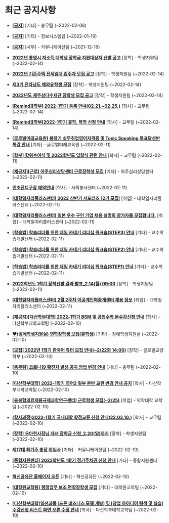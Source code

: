 # 최근 공지사항

* **[[공지]](http://ajou.ac.kr/kr/ajou/notice.do?mode=view&amp;articleNo=180493&amp;article.offset=0&amp;articleLimit=30)**
 [기타] - 총무팀 (~2022-02-08)

* **[[공지]](http://ajou.ac.kr/kr/ajou/notice.do?mode=view&amp;articleNo=179802&amp;article.offset=0&amp;articleLimit=30)**
 [기타] - 정보시스템팀 (~2022-01-19)

* **[[공지]](http://ajou.ac.kr/kr/ajou/notice.do?mode=view&amp;articleNo=147976&amp;article.offset=0&amp;articleLimit=30)**
 [사무] - 커뮤니케이션팀 (~2021-12-16)

* **[2022년 통영시 저소득 대학생 장학금 지원대상자 선발 공고](http://ajou.ac.kr/kr/ajou/notice.do?mode=view&amp;articleNo=180703&amp;article.offset=0&amp;articleLimit=30)**
 [장학] - 학생지원팀 (~2022-02-14)

* **[2022년 기존주택 전세임대 입주자 모집 공고](http://ajou.ac.kr/kr/ajou/notice.do?mode=view&amp;articleNo=180701&amp;article.offset=0&amp;articleLimit=30)**
 [장학] - 학생지원팀 (~2022-02-14)

* **[제3기 전라남도 해외유학생 모집](http://ajou.ac.kr/kr/ajou/notice.do?mode=view&amp;articleNo=180700&amp;article.offset=0&amp;articleLimit=30)**
 [장학] - 학생지원팀 (~2022-02-14)

* **[2022년도 제주삼다수재단 장학생 모집 공고](http://ajou.ac.kr/kr/ajou/notice.do?mode=view&amp;articleNo=180699&amp;article.offset=0&amp;articleLimit=30)**
 [장학] - 학생지원팀 (~2022-02-14)

* **[[Remind][학부] 2022-1학기 등록 안내(02.21.~02.25.)](http://ajou.ac.kr/kr/ajou/notice.do?mode=view&amp;articleNo=180696&amp;article.offset=0&amp;articleLimit=30)**
 [학사] - 교무팀 (~2022-02-14)

* **[[Remind][학부]2022-1학기 휴학, 복학 신청 안내](http://ajou.ac.kr/kr/ajou/notice.do?mode=view&amp;articleNo=180695&amp;article.offset=0&amp;articleLimit=30)**
 [학사] - 교무팀 (~2022-02-14)

* **[[글로벌미래교육원] 봄학기 실무취업영어자격증 및 Toeic Speaking 목표달성반 특강 안내](http://ajou.ac.kr/kr/ajou/notice.do?mode=view&amp;articleNo=180686&amp;article.offset=0&amp;articleLimit=30)**
 [기타] - 글로벌미래교육원 (~2022-02-11)

* **[[학부] 학위수여식 및 2022학년도 입학식 관련 안내](http://ajou.ac.kr/kr/ajou/notice.do?mode=view&amp;articleNo=180683&amp;article.offset=0&amp;articleLimit=30)**
 [학사] - 교무팀 (~2022-02-11)

* **[[재공지][근로] 아주심리상담센터 근로장학생 모집](http://ajou.ac.kr/kr/ajou/notice.do?mode=view&amp;articleNo=180680&amp;article.offset=0&amp;articleLimit=30)**
 [기타] - 아주심리상담센터 (~2022-02-11)

* **[인조잔디구장 예약안내](http://ajou.ac.kr/kr/ajou/notice.do?mode=view&amp;articleNo=180676&amp;article.offset=0&amp;articleLimit=30)**
 [학사] - 사회봉사센터 (~2022-02-11)

* **[[대학일자리플러스센터] 2022 상반기 서포터즈 12기 모집!](http://ajou.ac.kr/kr/ajou/notice.do?mode=view&amp;articleNo=180671&amp;article.offset=0&amp;articleLimit=30)**
 [취업] - 대학일자리플러스센터 (~2022-02-11)

* **[[대학일자리플러스센터] 일본 우수 구인 기업 채용 설명회 참가자를 모집합니다.](http://ajou.ac.kr/kr/ajou/notice.do?mode=view&amp;articleNo=180665&amp;article.offset=0&amp;articleLimit=30)**
 [취업] - 대학일자리플러스센터 (~2022-02-11)

* **[[학습법] 학습리더를 위한 데일 카네기 리더십 워크숍(STEP3) 안내](http://ajou.ac.kr/kr/ajou/notice.do?mode=view&amp;articleNo=180659&amp;article.offset=0&amp;articleLimit=30)**
 [기타] - 교수학습개발센터 (~2022-02-11)

* **[[학습법] 학습리더를 위한 데일 카네기 리더십 워크숍(STEP2) 안내](http://ajou.ac.kr/kr/ajou/notice.do?mode=view&amp;articleNo=180658&amp;article.offset=0&amp;articleLimit=30)**
 [기타] - 교수학습개발센터 (~2022-02-11)

* **[[학습법] 학습리더를 위한 데일 카네기 리더십 워크숍(STEP1) 안내](http://ajou.ac.kr/kr/ajou/notice.do?mode=view&amp;articleNo=180656&amp;article.offset=0&amp;articleLimit=30)**
 [기타] - 교수학습개발센터 (~2022-02-11)

* **[2022학년도 1학기 장학선발 결과 발표_2.14(월) 09:00](http://ajou.ac.kr/kr/ajou/notice.do?mode=view&amp;articleNo=180641&amp;article.offset=0&amp;articleLimit=30)**
 [장학] - 학생지원팀 (~2022-02-11)

* **[[대학일자리플러스센터] 2월 2주차 이공계인력중개센터 채용 정보](http://ajou.ac.kr/kr/ajou/notice.do?mode=view&amp;articleNo=180640&amp;article.offset=0&amp;articleLimit=30)**
 [취업] - 대학일자리플러스센터 (~2022-02-11)

* **[(재공지)[다산학부대학] 2022-1학기 BSM 및 공업수학 본수강신청 안내](http://ajou.ac.kr/kr/ajou/notice.do?mode=view&amp;articleNo=180624&amp;article.offset=0&amp;articleLimit=30)**
 [학사] - 다산학부대학교학팀 (~2022-02-10)

* **[♥(장애학생지원실) 면학장학생 모집(휴학생)](http://ajou.ac.kr/kr/ajou/notice.do?mode=view&amp;articleNo=180623&amp;article.offset=0&amp;articleLimit=30)**
 [기타] - 장애학생지원실 (~2022-02-10)

* **[[모집] 2022년 1학기 한국어 튜터 모집 안내(~2/22화 14:00)](http://ajou.ac.kr/kr/ajou/notice.do?mode=view&amp;articleNo=180622&amp;article.offset=0&amp;articleLimit=30)**
 [장학] - 글로벌교양학부 (~2022-02-10)

* **[[총무팀] 코로나19 확진자 발생 공지 방법 변경 안내](http://ajou.ac.kr/kr/ajou/notice.do?mode=view&amp;articleNo=180621&amp;article.offset=0&amp;articleLimit=30)**
 [기타] - 총무팀 (~2022-02-10)

* **[[다산학부대학] 2022-1학기 영어2 일부 분반 교원 변경 안내 공지](http://ajou.ac.kr/kr/ajou/notice.do?mode=view&amp;articleNo=180619&amp;article.offset=0&amp;articleLimit=30)**
 [학사] - 다산학부대학교학팀 (~2022-02-10)

* **[[융복합의료제품규제과학연구센터] 근로학생 모집(~2/25)](http://ajou.ac.kr/kr/ajou/notice.do?mode=view&amp;articleNo=180614&amp;article.offset=0&amp;articleLimit=30)**
 [취업] - 약학대학 교학팀 (~2022-02-10)

* **[(학사과정)2022-1학기 국내대학 학점교류 신청 안내(22.02.10.)](http://ajou.ac.kr/kr/ajou/notice.do?mode=view&amp;articleNo=180610&amp;article.offset=0&amp;articleLimit=30)**
 [학사] - 교무팀 (~2022-02-10)

* **[[장학] 우아한사장님 자녀 장학금 신청_2.20(일)까지](http://ajou.ac.kr/kr/ajou/notice.do?mode=view&amp;articleNo=180609&amp;article.offset=0&amp;articleLimit=30)**
 [장학] - 학생지원팀 (~2022-02-10)

* **[제17대 최기주 총장 취임사](http://ajou.ac.kr/kr/ajou/notice.do?mode=view&amp;articleNo=180595&amp;article.offset=0&amp;articleLimit=30)**
 [기타] - 커뮤니케이션팀 (~2022-02-10)

* **[[종합지원센터] 2022학년도 1학기 정기주차권 신청 안내](http://ajou.ac.kr/kr/ajou/notice.do?mode=view&amp;articleNo=180594&amp;article.offset=0&amp;articleLimit=30)**
 [기타] - 종합지원센터 (~2022-02-10)

* **[혁신공유단 홈페이지 오픈](http://ajou.ac.kr/kr/ajou/notice.do?mode=view&amp;articleNo=180586&amp;article.offset=0&amp;articleLimit=30)**
 [기타] - 혁신공유단 (~2022-02-10)

* **[[대학원교학팀] 행정업무 보조 면학장학생 모집](http://ajou.ac.kr/kr/ajou/notice.do?mode=view&amp;articleNo=180578&amp;article.offset=0&amp;articleLimit=30)**
 [기타] - 대학원교학팀 (~2022-02-10)

* **[[다산학부대학]일선과목 [드론 비즈니스 모델 개발] 및 [창업 아이디어 탐색 및 실습] 수강신청 리스트 화면 오류 수정 안내](http://ajou.ac.kr/kr/ajou/notice.do?mode=view&amp;articleNo=180573&amp;article.offset=0&amp;articleLimit=30)**
 [학사] - 다산학부대학교학팀 (~2022-02-10)

